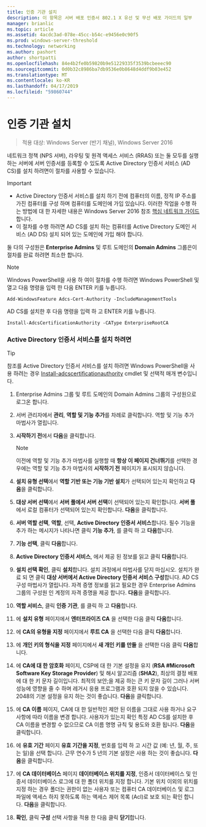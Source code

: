 ```yaml
---
title: 인증 기관 설치
description: 이 항목은 서버 배포 인증서 802.1 X 유선 및 무선 배포 가이드의 일부
manager: brianlic
ms.topic: article
ms.assetid: 4acdc3ad-078e-45cc-b54c-e9456e0c90f5
ms.prod: windows-server-threshold
ms.technology: networking
ms.author: pashort
author: shortpatti
ms.openlocfilehash: 84e4b2fe0b59820b9e51229335f3539bcbeeec90
ms.sourcegitcommit: 0d0b32c8986ba7db9536e0b8648d4ddf9b03e452
ms.translationtype: MT
ms.contentlocale: ko-KR
ms.lasthandoff: 04/17/2019
ms.locfileid: "59860744"
---
```

# <a name="install-the-certification-authority"></a>인증 기관 설치

>적용 대상: Windows Server (반기 채널), Windows Server 2016

네트워크 정책 (NPS 서버), 라우팅 및 원격 액세스 서비스 (RRAS) 또는 둘 모두를 실행 하는 서버에 서버 인증서를 등록할 수 있도록 Active Directory 인증서 서비스 (AD CS)를 설치 하려면이 절차를 사용할 수 있습니다.  
  
> [!IMPORTANT]  
> -   Active Directory 인증서 서비스를 설치 하기 전에 컴퓨터의 이름, 정적 IP 주소를 가진 컴퓨터를 구성 하며 컴퓨터를 도메인에 가입 있습니다. 이러한 작업을 수행 하는 방법에 대 한 자세한 내용은 Windows Server 2016 참조 [핵심 네트워크 가이드](https://technet.microsoft.com/windows-server-docs/networking/core-network-guide/core-network-guide)합니다.  
> -   이 절차를 수행 하려면 AD CS를 설치 하는 컴퓨터를 Active Directory 도메인 서비스 (AD DS) 설치 되어 있는 도메인에 가입 해야 합니다.  
  
둘 다의 구성원은 **Enterprise Admins** 및 루트 도메인의 **Domain Admins** 그룹은이 절차를 완료 하려면 최소한 합니다.  
  
> [!NOTE]  
> Windows PowerShell을 사용 하 여이 절차를 수행 하려면 Windows PowerShell 및 열고 다음 명령을 입력 한 다음 ENTER 키를 누릅니다.   
>   
> `Add-WindowsFeature Adcs-Cert-Authority -IncludeManagementTools`  
>   
> AD CS를 설치한 후 다음 명령을 입력 하 고 ENTER 키를 누릅니다.  
>   
> `Install-AdcsCertificationAuthority -CAType EnterpriseRootCA`  
  
### <a name="to-install-active-directory-certificate-services"></a>Active Directory 인증서 서비스를 설치 하려면  

>[!TIP]
>참조를 Active Directory 인증서 서비스를 설치 하려면 Windows PowerShell을 사용 하려는 경우 [Install-adcscertificationauthority](https://docs.microsoft.com/powershell/module/adcsdeployment/install-adcscertificationauthority?view=win10-ps) cmdlet 및 선택적 매개 변수입니다.
  
1.  Enterprise Admins 그룹 및 루트 도메인의 Domain Admins 그룹의 구성원으로 로그온 합니다.  
  
2.  서버 관리자에서 **관리**, **역할 및 기능 추가**를 차례로 클릭합니다. 역할 및 기능 추가 마법사가 열립니다.  
  
3.  **시작하기 전**에서 **다음**을 클릭합니다.  
  
    > [!NOTE]  
    > 이전에 역할 및 기능 추가 마법사를 실행할 때 **항상 이 페이지 건너뛰기**를 선택한 경우에는 역할 및 기능 추가 마법사의 **시작하기 전** 페이지가 표시되지 않습니다.  
  
4.  **설치 유형 선택**에서 **역할 기반 또는 기능 기반 설치**가 선택되어 있는지 확인하고 **다음**을 클릭합니다.  
  
5.  **대상 서버 선택**에서 **서버 풀에서 서버 선택**이 선택되어 있는지 확인합니다. **서버 풀**에서 로컬 컴퓨터가 선택되어 있는지 확인합니다. **다음**을 클릭합니다.  
  
6.  **서버 역할 선택**,  **역할**, 선택, **Active Directory 인증서 서비스**합니다. 필수 기능을 추가 하는 메시지가 나타나면 클릭 **기능 추가**, 를 클릭 하 고 **다음**합니다.  
  
7.  **기능 선택**, 클릭 **다음**합니다.  
  
8.  **Active Directory 인증서 서비스**, 에서 제공 된 정보를 읽고 클릭 **다음**합니다.  
  
9. **설치 선택 확인**, 클릭 **설치**합니다. 설치 과정에서 마법사를 닫지 마십시오. 설치가 완료 되 면 클릭 **대상 서버에서 Active Directory 인증서 서비스 구성**합니다. AD CS 구성 마법사가 열립니다. 자격 증명 정보를 읽고 필요한 경우 Enterprise Admins 그룹의 구성원 인 계정의 자격 증명을 제공 합니다. **다음**을 클릭합니다.  
  
10. **역할 서비스**, 클릭 **인증 기관**, 를 클릭 하 고 **다음**합니다.  
  
11. 에 **설치 유형** 페이지에서 **엔터프라이즈 CA** 을 선택한 다음 클릭 **다음**합니다.  
  
12. 에 **CA의 유형을 지정** 페이지에서 **루트 CA** 을 선택한 다음 클릭 **다음**합니다.  
  
13. 에 **개인 키의 형식을 지정** 페이지에서 **새 개인 키를 만들** 을 선택한 다음 클릭 **다음**합니다.  
  
14. 에 **CA에 대 한 암호화** 페이지, CSP에 대 한 기본 설정을 유지 (**RSA #Microsoft Software Key Storage Provider**) 및 해시 알고리즘 (**SHA2**), 최상의 결정 배포에 대 한 키 문자 길이입니다. 최적의 보안;을 제공 하는 큰 키 문자 길이 그러나 서버 성능에 영향을 줄 수 하며 레거시 응용 프로그램과 호환 되지 않을 수 있습니다. 2048의 기본 설정을 유지 하는 것이 좋습니다. **다음**을 클릭합니다.  
  
15. 에 **CA 이름** 페이지, CA에 대 한 일반적인 제안 된 이름을 그대로 사용 하거나 요구 사항에 따라 이름을 변경 합니다. 사용자가 있는지 확인 특정 AD CS를 설치한 후 CA 이름을 변경할 수 없으므로 CA 이름 명명 규칙 및 용도와 호환 됩니다. **다음**을 클릭합니다.  
  
16. 에 **유효 기간** 페이지 **유효 기간을 지정**, 번호를 입력 하 고 시간 값 (예: 년, 월, 주, 또는 일)을 선택 합니다. 근무 연수가 5 년의 기본 설정은 사용 하는 것이 좋습니다. **다음**을 클릭합니다.  
  
17. 에 **CA 데이터베이스** 페이지 **데이터베이스 위치를 지정**, 인증서 데이터베이스 및 인증서 데이터베이스 로그에 대 한 폴더 위치를 지정 합니다. 기본 위치 이외의 위치를 지정 하는 경우 폴더는 권한이 없는 사용자 또는 컴퓨터 CA 데이터베이스 및 로그 파일에 액세스 하지 못하도록 하는 액세스 제어 목록 (Acl)로 보호 되는 확인 합니다. **다음**을 클릭합니다.  
  
18. **확인**, 클릭 **구성** 선택 사항을 적용 한 다음 클릭 **닫기**합니다.  
  


